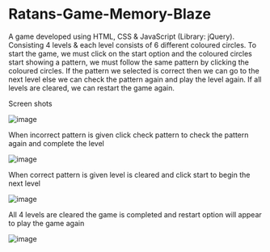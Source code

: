 # Ratans-Game-Memory-Blaze
A game developed using HTML, CSS & JavaScript (Library: jQuery). Consisting 4 levels & each level consists of 6 different coloured circles. To start the game, we must click on the start option and the coloured circles start showing a pattern, we must follow the same pattern by clicking the coloured circles. If the pattern we selected is correct then we can go to the next level else we can check the pattern again and play the level again. If all levels are cleared, we can restart the game again.

Screen shots

![image](https://github.com/ratanmudiraj333/Ratans-Game-Memory-Blaze/assets/121163791/498b2bc2-d31c-4838-b5e5-068b74ca3a59)

When incorrect pattern is given click check pattern to check the pattern again and complete the level

![image](https://github.com/ratanmudiraj333/Ratans-Game-Memory-Blaze/assets/121163791/7f86a786-3283-4c45-96c3-d6d28aad7297)

When correct pattern is given level is cleared and click start to begin the next level

![image](https://github.com/ratanmudiraj333/Ratans-Game-Memory-Blaze/assets/121163791/e6b7cdf5-02ae-4775-88fb-7fe03e6ff43d)

All 4 levels are cleared the game is completed and restart option will appear to play the game again

![image](https://github.com/ratanmudiraj333/Ratans-Game-Memory-Blaze/assets/121163791/ab022a25-0c7f-4cfe-9490-d39d96d6d9ba)


